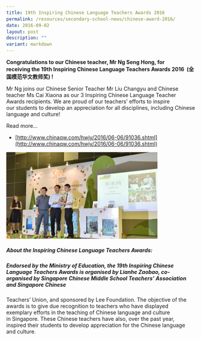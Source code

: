 ```yaml
---
title: 19th Inspiring Chinese Language Teachers Awards 2016
permalink: /resources/secondary-school-news/chinese-award-2016/
date: 2016-09-02
layout: post
description: ""
variant: markdown
---
```

**Congratulations to our Chinese&nbsp;teacher, Mr Ng Seng Hong, for receiving&nbsp;the&nbsp;19th Inspiring Chinese Language Teachers Awards 2016 &nbsp;(全国模范华文教师奖) !**&nbsp;

Mr Ng joins our Chinese Senior Teacher&nbsp;Mr Liu Changyu and Chinese teacher Ms Cai Xiaona as our 3&nbsp;Inspiring Chinese Language Teacher Awards&nbsp;recipients.&nbsp;We are proud of our teachers’ efforts to&nbsp;inspire our&nbsp;students to develop an appreciation for all disciplines, including&nbsp;Chinese language and culture!

Read more…

*   [http://www.chinaqw.com/hwjy/2016/06-06/91036.shtml](http://www.chinaqw.com/hwjy/2016/06-06/91036.shtml)

<img src="/images/sn37.png" style="width:80%">

##### About the Inspiring Chinese Language Teachers Awards:

##### Endorsed by the Ministry of Education, the 19th Inspiring Chinese Language&nbsp;Teachers Awards is organised by Lianhe Zaobao, co-organised by Singapore&nbsp;Chinese Middle School Teachers’ Association and Singapore Chinese  
Teachers’ Union, and sponsored by Lee Foundation.&nbsp;The objective of the awards is to give due recognition to teachers who have&nbsp;displayed exemplary efforts in the teaching of Chinese language and culture in&nbsp;Singapore. These Chinese teachers have also, over the past year, inspired&nbsp;their students to develop appreciation for the Chinese language and culture.
